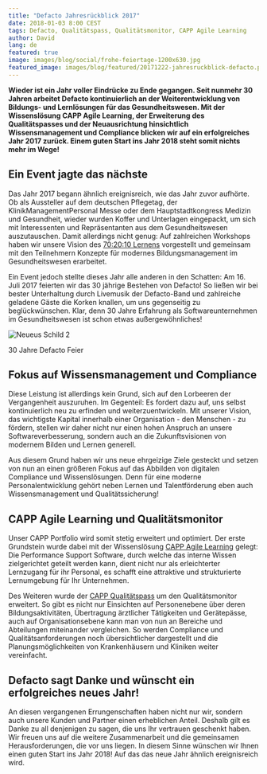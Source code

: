```yaml
---
title: "Defacto Jahresrückblick 2017"
date: 2018-01-03 8:00 CEST
tags: Defacto, Qualitätspass, Qualitätsmonitor, CAPP Agile Learning
author: David
lang: de
featured: true
image: images/blog/social/frohe-feiertage-1200x630.jpg
featured_image: images/blog/featured/20171222-jahresruckblick-defacto.png
---
```


**Wieder ist ein Jahr voller Eindrücke zu Ende gegangen. Seit nunmehr 30 Jahren arbeitet Defacto kontinuierlich an der Weiterentwicklung von Bildungs- und Lernlösungen für das Gesundheitswesen. Mit der Wissenslösung CAPP Agile Learning, der Erweiterung des Qualitätspasses und der Neuausrichtung hinsichtlich Wissensmanagement und Compliance blicken wir auf ein erfolgreiches Jahr 2017 zurück. Einem guten Start ins Jahr 2018 steht somit nichts mehr im Wege!**

## Ein Event jagte das nächste

Das Jahr 2017 begann ähnlich ereignisreich, wie das Jahr zuvor aufhörte. Ob als Aussteller auf dem deutschen Pflegetag, der KlinikManagementPersonal Messe oder dem Hauptstadtkongress Medizin und Gesundheit, wieder wurden Koffer und Unterlagen eingepackt, um sich mit Interessenten und Repräsentanten aus dem Gesundheitswesen auszutauschen. Damit allerdings nicht genug: Auf zahlreichen Workshops haben wir unsere Vision des [70:20:10 Lernens](/70-20-10/) vorgestellt und gemeinsam mit den Teilnehmern Konzepte für modernes Bildungsmanagement im Gesundheitswesen erarbeitet.

Ein Event jedoch stellte dieses Jahr alle anderen in den Schatten: Am 16. Juli 2017 feierten wir das 30 jährige Bestehen von Defacto! So ließen wir bei bester Unterhaltung durch Livemusik der Defacto-Band und zahlreiche geladene Gäste die Korken knallen, um uns gegenseitig zu beglückwünschen. Klar, denn 30 Jahre Erfahrung als Softwareunternehmen im Gesundheitswesen ist schon etwas außergewöhnliches!

![Neueus Schild 2](/images/blog/30-jaar-03.jpg)
<p class="caption">30 Jahre Defacto Feier</p>

## Fokus auf Wissensmanagement und Compliance

Diese Leistung ist allerdings kein Grund, sich auf den Lorbeeren der Vergangenheit auszuruhen. Im Gegenteil: Es fordert dazu auf, uns selbst kontinuierlich neu zu erfinden und weiterzuentwickeln. Mit unserer Vision, das wichtigste Kapital innerhalb einer Organisation - den Menschen - zu fördern, stellen wir daher nicht nur einen hohen Anspruch an unsere Softwareverbesserung, sondern auch an die Zukunftsvisionen von modernem Bilden und Lernen generell.

Aus diesem Grund haben wir uns neue ehrgeizige Ziele gesteckt und setzen von nun an einen größeren Fokus auf das Abbilden von digitalen Compliance und Wissenslösungen. Denn für eine moderne Personalentwicklung gehört neben Lernen und Talentförderung eben auch Wissensmanagement und Qualitätssicherung!

## CAPP Agile Learning und Qualitätsmonitor

Unser CAPP Portfolio wird somit stetig erweitert und optimiert. Der erste Grundstein wurde dabei mit der Wissenslösung [CAPP Agile Learning](/capp-agile-learning/) gelegt: Die Performance Support Software, durch welche das interne Wissen zielgerichtet geteilt werden kann, dient nicht nur als erleichterter Lernzugang für ihr Personal, es schafft eine attraktive und strukturierte Lernumgebung für Ihr Unternehmen.

Des Weiteren wurde der [CAPP Qualitätspass](/qualitatspass-qualitatsmonitor/) um den Qualitätsmonitor erweitert. So gibt es nicht nur Einsichten auf Personenebene über deren Bildungsaktivitäten, Übertragung ärztlicher Tätigkeiten und Gerätepässe, auch auf Organisationsebene kann man von nun an Bereiche und Abteilungen miteinander vergleichen. So werden Compliance und Qualitätsanforderungen noch übersichtlicher dargestellt und die Planungsmöglichkeiten von Krankenhäusern und Kliniken weiter vereinfacht.

## Defacto sagt Danke und wünscht ein erfolgreiches neues Jahr!

An diesen vergangenen Errungenschaften haben nicht nur wir, sondern auch unsere Kunden und Partner einen erheblichen Anteil. Deshalb gilt es Danke zu all denjenigen zu sagen, die uns Ihr vertrauen geschenkt haben. Wir freuen uns auf die weitere Zusammenarbeit und die gemeinsamen Herausforderungen, die vor uns liegen. In diesem Sinne wünschen wir Ihnen einen guten Start ins Jahr 2018! Auf das das neue Jahr ähnlich ereignisreich wird.
